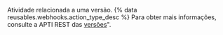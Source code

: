 Atividade relacionada a uma versão. {% data reusables.webhooks.action_type_desc %} Para obter mais informações, consulte a APTI REST das [versões](/rest/reference/releases)".
